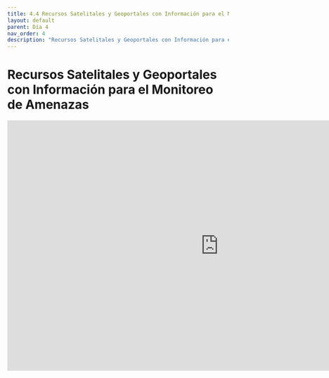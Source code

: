 ```yaml
---
title: 4.4 Recursos Satelitales y Geoportales con Información para el Monitoreo de Amenazas
layout: default
parent: Día 4
nav_order: 4
description: "Recursos Satelitales y Geoportales con Información para el Monitoreo de Amenazas"
---
```


# Recursos Satelitales y Geoportales con Información para el Monitoreo de Amenazas

<iframe src="https://docs.google.com/presentation/d/e/2PACX-1vRpWi82j-0Ca15FQCDUn5osu6EynWGhr1KHjFxCsChC6HLuO3fXGG00mSPp43hOrA/pubembed?start=false&loop=false&delayms=3000" frameborder="0" width="960" height="569" allowfullscreen="true" mozallowfullscreen="true" webkitallowfullscreen="true"></iframe>
